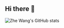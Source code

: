 ## Hi there 👋
![Zhe Wang's GitHub stats](https://github-readme-stats.vercel.app/api?username=zhewang2001&show_icons=true&theme=tokyonight)
<!--
**zhewang2001/zhewang2001** is a ✨ _special_ ✨ repository because its `README.md` (this file) appears on your GitHub profile.

Here are some ideas to get you started:

- 🔭 I’m currently working on ...
- 🌱 I’m currently learning ...
- 👯 I’m looking to collaborate on ...
- 🤔 I’m looking for help with ...
- 💬 Ask me about ...
- 📫 How to reach me: ...
- 😄 Pronouns: ...
- ⚡ Fun fact: ...
-->
